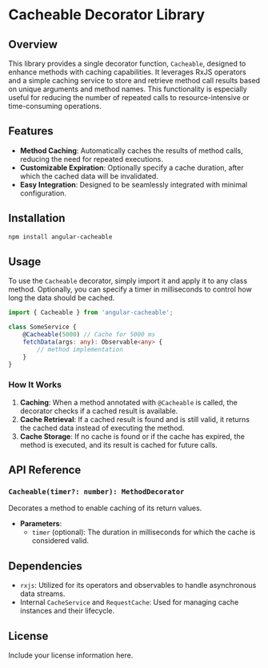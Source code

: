# Cacheable Decorator Library

## Overview

This library provides a single decorator function, `Cacheable`, designed to enhance methods with caching capabilities. It leverages RxJS operators and a simple caching service to store and retrieve method call results based on unique arguments and method names. This functionality is especially useful for reducing the number of repeated calls to resource-intensive or time-consuming operations.

## Features

- **Method Caching**: Automatically caches the results of method calls, reducing the need for repeated executions.
- **Customizable Expiration**: Optionally specify a cache duration, after which the cached data will be invalidated.
- **Easy Integration**: Designed to be seamlessly integrated with minimal configuration.

## Installation

```bash
npm install angular-cacheable
```

## Usage

To use the `Cacheable` decorator, simply import it and apply it to any class method. Optionally, you can specify a timer in milliseconds to control how long the data should be cached.

```typescript
import { Cacheable } from 'angular-cacheable';

class SomeService {
    @Cacheable(5000) // Cache for 5000 ms
    fetchData(args: any): Observable<any> {
        // method implementation
    }
}
```

### How It Works

1. **Caching**: When a method annotated with `@Cacheable` is called, the decorator checks if a cached result is available.
2. **Cache Retrieval**: If a cached result is found and is still valid, it returns the cached data instead of executing the method.
3. **Cache Storage**: If no cache is found or if the cache has expired, the method is executed, and its result is cached for future calls.

## API Reference

### `Cacheable(timer?: number): MethodDecorator`

Decorates a method to enable caching of its return values.

- **Parameters**:
  - `timer` (optional): The duration in milliseconds for which the cache is considered valid.
  
## Dependencies

- `rxjs`: Utilized for its operators and observables to handle asynchronous data streams.
- Internal `CacheService` and `RequestCache`: Used for managing cache instances and their lifecycle.

## License

Include your license information here.
